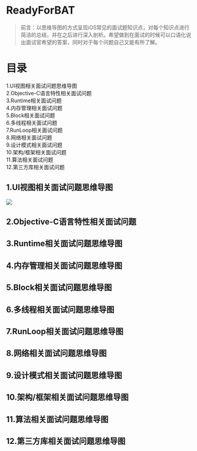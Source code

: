 # ReadyForBAT  

> 前言：以思维导图的方式呈现iOS常见的面试题知识点，对每个知识点进行简洁的总结，并在之后进行深入剖析。希望做到在面试的时候可以口语化说出面试官希望的答案，同时对于每个问题自己又能有所了解。  

# 目录  
1.UI视图相关面试问题思维导图  
2.Objective-C语言特性相关面试问题  
3.Runtime相关面试问题  
4.内存管理相关面试问题  
5.Block相关面试问题  
6.多线程相关面试问题  
7.RunLoop相关面试问题  
8.网络相关面试问题  
9.设计模式相关面试问题  
10.架构/框架相关面试问题  
11.算法相关面试问题   
12.第三方库相关面试问题  
## 1.UI视图相关面试问题思维导图
![](http://oriq21dog.bkt.clouddn.com/bloc/2018-04-18-UI%E8%A7%86%E5%9B%BE.jpg)
## 2.Objective-C语言特性相关面试问题  
## 3.Runtime相关面试问题思维导图 
## 4.内存管理相关面试问题思维导图  
## 5.Block相关面试问题思维导图 
## 6.多线程相关面试问题思维导图  
## 7.RunLoop相关面试问题思维导图
## 8.网络相关面试问题思维导图
## 9.设计模式相关面试问题思维导图
## 10.架构/框架相关面试问题思维导图
## 11.算法相关面试问题思维导图
## 12.第三方库相关面试问题思维导图


